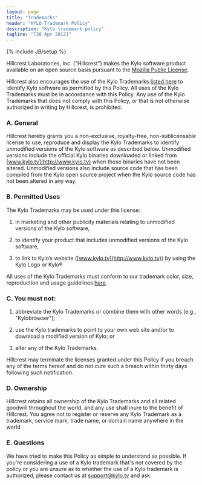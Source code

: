 ```yaml
---
layout: page
title: "Trademarks"
header: "KYLO Trademark Policy"
description: "Kylo trademark policy"
tagline: "[30 Apr 2012]"
---
```

{% include JB/setup %}

Hillcrest Laboratories, Inc. (“Hillcrest”) makes the Kylo software product available on an open source basis pursuant to the [Mozilla Public License](http://mozilla.org/MPL).

Hillcrest also encourages the use of the Kylo Trademarks [listed here](usage.html#tms) to identify Kylo software as permitted by this Policy.  All uses of the Kylo Trademarks must be in accordance with this Policy.  Any use of the Kylo Trademarks that does not comply with this Policy, or that is not otherwise authorized in writing by Hillcrest, is prohibited.

### A.  General

Hillcrest hereby grants you a non-exclusive, royalty-free, non-sublicensable license to use, reproduce and display the Kylo Trademarks to identify unmodified versions of the Kylo software as described below. Unmodified versions include the official Kylo binaries downloaded or linked from [www.kylo.tv](http://www.kylo.tv) when those binaries have not been altered.  Unmodified versions also include source code that has been compiled from the Kylo open source project when the Kylo source code has not been altered in any way.

### B.  Permitted Uses

  The Kylo Trademarks may be used under this license:

1.  in marketing and other publicity materials relating to unmodified versions of the Kylo software,

2.  to identify your product that includes unmodified versions of the Kylo software,

3.  to link to Kylo’s website ([www.kylo.tv](http://www.kylo.tv)) by using the Kylo Logo or Kylo®

All uses of the Kylo Trademarks must conform to our trademark color, size, reproduction and usage guidelines [here](usage.html#guidelines).

### C.  You must not:

1.  abbreviate the Kylo Trademarks or combine them with other  words (e.g., "Kylobrowser");

2.  use the Kylo trademarks to point to your own web site and/or to download a modified version of Kylo; or

3.  alter any of the Kylo Trademarks.

Hillcrest may terminate the licenses granted under this Policy if you breach any of the terms hereof and do not cure such a breach within thirty days following such notification.

### D.  Ownership

Hillcrest retains all ownership of the Kylo Trademarks and all related goodwill throughout the world, and any use shall inure to the benefit of Hillcrest.  You agree not to register or reserve any Kylo Trademark as a trademark, service mark, trade name, or domain name anywhere in the world 

### E.  Questions
We have tried to make this Policy as simple to understand as possible. If you're considering a use of a Kylo trademark that's not covered by the policy or you are unsure as to whether the use of a Kylo trademark is authorized, please contact us at [support@kylo.tv](mailto:support@kylo.tv) and ask.

<br /><br />
